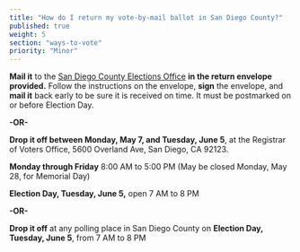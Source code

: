```yaml
---
title: "How do I return my vote-by-mail ballot in San Diego County?"
published: true
weight: 5
section: "ways-to-vote"
priority: "Minor"
---  
```


**Mail it** to the [San Diego County Elections Office](#section-election-office-contact) **in the return envelope provided.** Follow the instructions on the envelope, **sign** the envelope, and **mail it** back early to be sure it is received on time. It must be postmarked on or before Election Day.  

**-OR-**  

**Drop it off between Monday, May 7, and Tuesday, June 5**, at the Registrar of Voters Office, 5600 Overland Ave, San Diego, CA 92123.  

**Monday through Friday** 8:00 AM to 5:00 PM (May be closed Monday, May 28, for Memorial Day)   

**Election Day, Tuesday, June 5,** open 7 AM to 8 PM   
	
**-OR-**  
	
**Drop it off** at any polling place in San Diego County on **Election Day, Tuesday, June 5**, from 7 AM to 8 PM  
